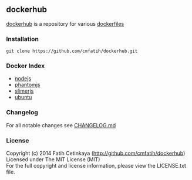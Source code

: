 ## dockerhub

[dockerhub](http://github.com/cmfatih/dockerhub) is a repository for various [dockerfiles](https://index.docker.io/)

### Installation

```
git clone https://github.com/cmfatih/dockerhub.git
```

### Docker Index

  - [nodejs](https://index.docker.io/u/cmfatih/nodejs/)
  - [phantomjs](https://index.docker.io/u/cmfatih/phantomjs/)
  - [slimerjs](https://index.docker.io/u/cmfatih/slimerjs/)
  - [ubuntu](https://index.docker.io/u/cmfatih/ubuntu/)

### Changelog

For all notable changes see [CHANGELOG.md](https://github.com/cmfatih/dockerhub/blob/master/CHANGELOG.md)

### License

Copyright (c) 2014 Fatih Cetinkaya (http://github.com/cmfatih/dockerhub)  
Licensed under The MIT License (MIT)  
For the full copyright and license information, please view the LICENSE.txt file.